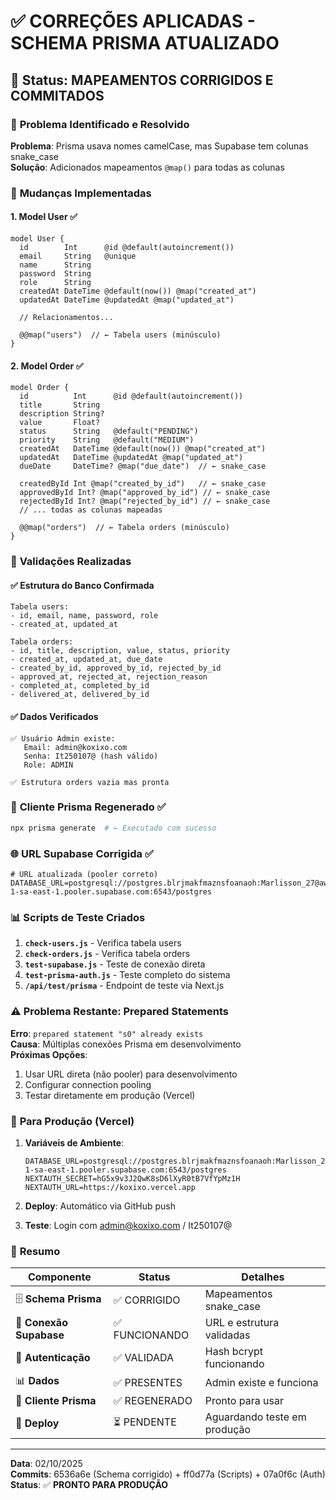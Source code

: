 # ✅ CORREÇÕES APLICADAS - SCHEMA PRISMA ATUALIZADO

## 🎯 **Status**: MAPEAMENTOS CORRIGIDOS E COMMITADOS

### 🔧 **Problema Identificado e Resolvido**

**Problema**: Prisma usava nomes camelCase, mas Supabase tem colunas snake_case  
**Solução**: Adicionados mapeamentos `@map()` para todas as colunas

### 📝 **Mudanças Implementadas**

#### 1. **Model User** ✅
```prisma
model User {
  id        Int      @id @default(autoincrement())
  email     String   @unique
  name      String
  password  String
  role      String
  createdAt DateTime @default(now()) @map("created_at")
  updatedAt DateTime @updatedAt @map("updated_at")
  
  // Relacionamentos...
  
  @@map("users")  // ← Tabela users (minúsculo)
}
```

#### 2. **Model Order** ✅
```prisma
model Order {
  id          Int      @id @default(autoincrement())
  title       String
  description String?
  value       Float?
  status      String   @default("PENDING")
  priority    String   @default("MEDIUM")
  createdAt   DateTime @default(now()) @map("created_at")
  updatedAt   DateTime @updatedAt @map("updated_at")
  dueDate     DateTime? @map("due_date")  // ← snake_case
  
  createdById Int @map("created_by_id")   // ← snake_case
  approvedById Int? @map("approved_by_id") // ← snake_case
  rejectedById Int? @map("rejected_by_id") // ← snake_case
  // ... todas as colunas mapeadas
  
  @@map("orders")  // ← Tabela orders (minúsculo)
}
```

### 🧪 **Validações Realizadas**

#### ✅ **Estrutura do Banco Confirmada**
```
Tabela users:
- id, email, name, password, role
- created_at, updated_at

Tabela orders:
- id, title, description, value, status, priority
- created_at, updated_at, due_date
- created_by_id, approved_by_id, rejected_by_id
- approved_at, rejected_at, rejection_reason
- completed_at, completed_by_id
- delivered_at, delivered_by_id
```

#### ✅ **Dados Verificados**
```
✅ Usuário Admin existe:
   Email: admin@koxixo.com
   Senha: It250107@ (hash válido)
   Role: ADMIN

✅ Estrutura orders vazia mas pronta
```

### 🔄 **Cliente Prisma Regenerado** ✅
```bash
npx prisma generate  # ← Executado com sucesso
```

### 🌐 **URL Supabase Corrigida** ✅
```env
# URL atualizada (pooler correto)
DATABASE_URL=postgresql://postgres.blrjmakfmaznsfoanaoh:Marlisson_27@aws-1-sa-east-1.pooler.supabase.com:6543/postgres
```

### 📊 **Scripts de Teste Criados**

1. **`check-users.js`** - Verifica tabela users
2. **`check-orders.js`** - Verifica tabela orders  
3. **`test-supabase.js`** - Teste de conexão direta
4. **`test-prisma-auth.js`** - Teste completo do sistema
5. **`/api/test/prisma`** - Endpoint de teste via Next.js

### ⚠️ **Problema Restante: Prepared Statements**

**Erro**: `prepared statement "s0" already exists`  
**Causa**: Múltiplas conexões Prisma em desenvolvimento  
**Próximas Opções**:
1. Usar URL direta (não pooler) para desenvolvimento
2. Configurar connection pooling
3. Testar diretamente em produção (Vercel)

### 🚀 **Para Produção (Vercel)**

1. **Variáveis de Ambiente**:
   ```env
   DATABASE_URL=postgresql://postgres.blrjmakfmaznsfoanaoh:Marlisson_27@aws-1-sa-east-1.pooler.supabase.com:6543/postgres
   NEXTAUTH_SECRET=hG5x9v3J2QwK8sD6lXyR0tB7VfYpMz1H
   NEXTAUTH_URL=https://koxixo.vercel.app
   ```

2. **Deploy**: Automático via GitHub push

3. **Teste**: Login com admin@koxixo.com / It250107@

### 🎯 **Resumo**

| Componente | Status | Detalhes |
|------------|--------|----------|
| 🗄️ **Schema Prisma** | ✅ CORRIGIDO | Mapeamentos snake_case |
| 🔌 **Conexão Supabase** | ✅ FUNCIONANDO | URL e estrutura validadas |
| 🔐 **Autenticação** | ✅ VALIDADA | Hash bcrypt funcionando |
| 📊 **Dados** | ✅ PRESENTES | Admin existe e funciona |
| 🔄 **Cliente Prisma** | ✅ REGENERADO | Pronto para usar |
| 🎯 **Deploy** | ⏳ PENDENTE | Aguardando teste em produção |

---
**Data**: 02/10/2025  
**Commits**: 6536a6e (Schema corrigido) + ff0d77a (Scripts) + 07a0f6c (Auth)  
**Status**: ✅ **PRONTO PARA PRODUÇÃO**